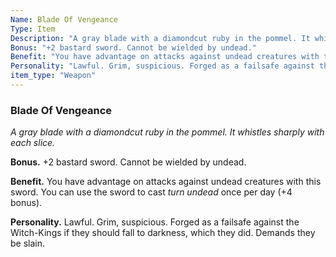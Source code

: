 ```yaml
---
Name: Blade Of Vengeance
Type: Item
Description: "A gray blade with a diamondcut ruby in the pommel. It whistles sharply with each slice."
Bonus: "+2 bastard sword. Cannot be wielded by undead."
Benefit: "You have advantage on attacks against undead creatures with this sword. You can use the sword to cast *turn undead* once per day (+4 bonus)."
Personality: "Lawful. Grim, suspicious. Forged as a failsafe against the Witch-Kings if they should fall to darkness, which they did. Demands they be slain."
item_type: "Weapon"
---
```


### Blade Of Vengeance

_A gray blade with a diamondcut ruby in the pommel. It whistles sharply with each slice._

**Bonus.** +2 bastard sword. Cannot be wielded by undead.

**Benefit.** You have advantage on attacks against undead creatures with this sword. You can use the sword to cast *turn undead* once per day (+4 bonus).

**Personality.** Lawful. Grim, suspicious. Forged as a failsafe against the Witch-Kings if they should fall to darkness, which they did. Demands they be slain.

